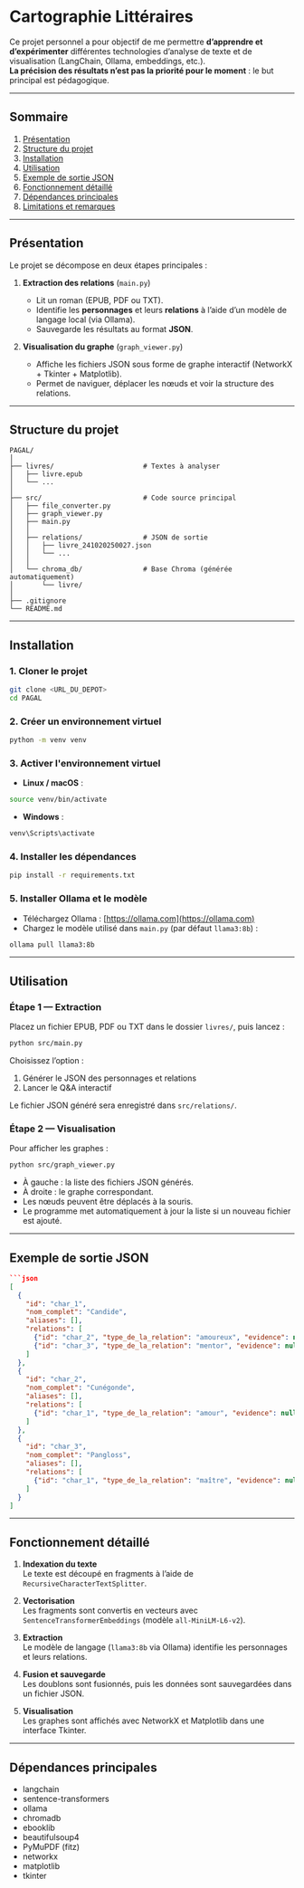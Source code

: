 # Cartographie Littéraires

Ce projet personnel a pour objectif de me permettre **d’apprendre et d’expérimenter** différentes technologies d’analyse de texte et de visualisation (LangChain, Ollama, embeddings, etc.).  
**La précision des résultats n’est pas la priorité pour le moment** : le but principal est pédagogique.

---

## Sommaire

1. [Présentation](#présentation)  
2. [Structure du projet](#structure-du-projet)  
3. [Installation](#installation)  
4. [Utilisation](#utilisation)  
5. [Exemple de sortie JSON](#exemple-de-sortie-json)  
6. [Fonctionnement détaillé](#fonctionnement-détaillé)  
7. [Dépendances principales](#dépendances-principales)  
8. [Limitations et remarques](#limitations-et-remarques)  

---

## Présentation

Le projet se décompose en deux étapes principales :  

1. **Extraction des relations** (`main.py`)  
   - Lit un roman (EPUB, PDF ou TXT).  
   - Identifie les **personnages** et leurs **relations** à l’aide d’un modèle de langage local (via Ollama).  
   - Sauvegarde les résultats au format **JSON**.

2. **Visualisation du graphe** (`graph_viewer.py`)  
   - Affiche les fichiers JSON sous forme de graphe interactif (NetworkX + Tkinter + Matplotlib).  
   - Permet de naviguer, déplacer les nœuds et voir la structure des relations.  

---

## Structure du projet

```
PAGAL/
│
├── livres/                      # Textes à analyser
│   ├── livre.epub
│   └── ...
│
├── src/                         # Code source principal
│   ├── file_converter.py
│   ├── graph_viewer.py
│   ├── main.py
│   │
│   ├── relations/               # JSON de sortie
│   │   ├── livre_241020250027.json
│   │   └── ...
│   │
│   └── chroma_db/               # Base Chroma (générée automatiquement)
│       └── livre/
│
├── .gitignore
└── README.md
```

---

## Installation

### 1. Cloner le projet
```bash
git clone <URL_DU_DEPOT>
cd PAGAL
```

### 2. Créer un environnement virtuel
```bash
python -m venv venv
```

### 3. Activer l'environnement virtuel
- **Linux / macOS** :  
```bash
source venv/bin/activate
```
- **Windows** :  
```bash
venv\Scripts\activate
```

### 4. Installer les dépendances
```bash
pip install -r requirements.txt
```

### 5. Installer Ollama et le modèle
- Téléchargez Ollama : [https://ollama.com](https://ollama.com)  
- Chargez le modèle utilisé dans `main.py` (par défaut `llama3:8b`) :
```bash
ollama pull llama3:8b
```

---

## Utilisation

### Étape 1 — Extraction
Placez un fichier EPUB, PDF ou TXT dans le dossier `livres/`, puis lancez :
```bash
python src/main.py
```
Choisissez l’option :  
1. Générer le JSON des personnages et relations  
2. Lancer le Q&A interactif  

Le fichier JSON généré sera enregistré dans `src/relations/`.

### Étape 2 — Visualisation
Pour afficher les graphes :
```bash
python src/graph_viewer.py
```
- À gauche : la liste des fichiers JSON générés.  
- À droite : le graphe correspondant.  
- Les nœuds peuvent être déplacés à la souris.  
- Le programme met automatiquement à jour la liste si un nouveau fichier est ajouté.  

---

## Exemple de sortie JSON
```json
```json
[
  {
    "id": "char_1",
    "nom_complet": "Candide",
    "aliases": [],
    "relations": [
      {"id": "char_2", "type_de_la_relation": "amoureux", "evidence": null},
      {"id": "char_3", "type_de_la_relation": "mentor", "evidence": null}
    ]
  },
  {
    "id": "char_2",
    "nom_complet": "Cunégonde",
    "aliases": [],
    "relations": [
      {"id": "char_1", "type_de_la_relation": "amour", "evidence": null}
    ]
  },
  {
    "id": "char_3",
    "nom_complet": "Pangloss",
    "aliases": [],
    "relations": [
      {"id": "char_1", "type_de_la_relation": "maître", "evidence": null}
    ]
  }
]
```

---

## Fonctionnement détaillé

1. **Indexation du texte**  
   Le texte est découpé en fragments à l’aide de `RecursiveCharacterTextSplitter`.

2. **Vectorisation**  
   Les fragments sont convertis en vecteurs avec `SentenceTransformerEmbeddings` (modèle `all-MiniLM-L6-v2`).

3. **Extraction**  
   Le modèle de langage (`llama3:8b` via Ollama) identifie les personnages et leurs relations.

4. **Fusion et sauvegarde**  
   Les doublons sont fusionnés, puis les données sont sauvegardées dans un fichier JSON.

5. **Visualisation**  
   Les graphes sont affichés avec NetworkX et Matplotlib dans une interface Tkinter.

---

## Dépendances principales

- langchain  
- sentence-transformers  
- ollama  
- chromadb  
- ebooklib  
- beautifulsoup4  
- PyMuPDF (fitz)  
- networkx  
- matplotlib  
- tkinter  
